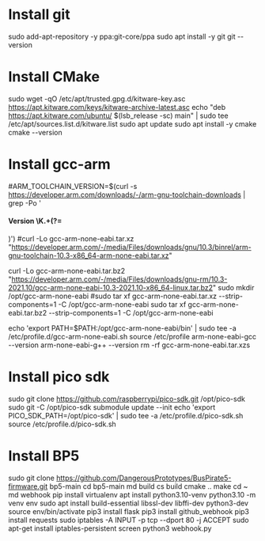 # Install git
sudo add-apt-repository -y ppa:git-core/ppa
sudo apt install -y git
git --version

# Install CMake
sudo wget -qO /etc/apt/trusted.gpg.d/kitware-key.asc https://apt.kitware.com/keys/kitware-archive-latest.asc
echo "deb https://apt.kitware.com/ubuntu/ $(lsb_release -sc) main" | sudo tee /etc/apt/sources.list.d/kitware.list
sudo apt update
sudo apt install -y cmake
cmake --version

# Install gcc-arm
#ARM_TOOLCHAIN_VERSION=$(curl -s https://developer.arm.com/downloads/-/arm-gnu-toolchain-downloads | grep -Po '<h4>Version \K.+(?=</h4>)')
#curl -Lo gcc-arm-none-eabi.tar.xz "https://developer.arm.com/-/media/Files/downloads/gnu/10.3/binrel/arm-gnu-toolchain-10.3-x86_64-arm-none-eabi.tar.xz"

curl -Lo gcc-arm-none-eabi.tar.bz2 "https://developer.arm.com/-/media/Files/downloads/gnu-rm/10.3-2021.10/gcc-arm-none-eabi-10.3-2021.10-x86_64-linux.tar.bz2"
sudo mkdir /opt/gcc-arm-none-eabi
#sudo tar xf gcc-arm-none-eabi.tar.xz --strip-components=1 -C /opt/gcc-arm-none-eabi
sudo tar xf gcc-arm-none-eabi.tar.bz2 --strip-components=1 -C /opt/gcc-arm-none-eabi

echo 'export PATH=$PATH:/opt/gcc-arm-none-eabi/bin' | sudo tee -a /etc/profile.d/gcc-arm-none-eabi.sh
source /etc/profile
arm-none-eabi-gcc --version
arm-none-eabi-g++ --version
rm -rf gcc-arm-none-eabi.tar.xzs

# Install pico sdk
sudo git clone https://github.com/raspberrypi/pico-sdk.git /opt/pico-sdk
sudo git -C /opt/pico-sdk submodule update --init
echo 'export PICO_SDK_PATH=/opt/pico-sdk' | sudo tee -a /etc/profile.d/pico-sdk.sh
source /etc/profile.d/pico-sdk.sh

# Install BP5
sudo git clone https://github.com/DangerousPrototypes/BusPirate5-firmware.git bp5-main
cd bp5-main
md build
cs build 
cmake ..
make 
cd ~
md webhook
pip install virtualenv
apt install python3.10-venv
python3.10 -m venv env
sudo apt install build-essential libssl-dev libffi-dev python3-dev
source env/bin/activate
pip3 install flask
pip3 install github_webhook
pip3 install requests
sudo iptables -A INPUT -p tcp --dport 80 -j ACCEPT
sudo apt-get install iptables-persistent
screen
python3 webhook.py




